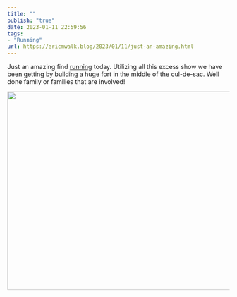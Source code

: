 ```yaml
---
title: ""
publish: "true"
date: 2023-01-11 22:59:56
tags:
- "Running"
url: https://ericmwalk.blog/2023/01/11/just-an-amazing.html
---
```

Just an amazing find [running](http://www.strava.com/activities/8377234387) today. Utilizing all this excess show we have been getting by building a huge fort in the middle of the cul-de-sac. Well done family or families that are involved!


<img src="uploads/2023/a6f22d409c.jpg" width="600" height="450" alt="">